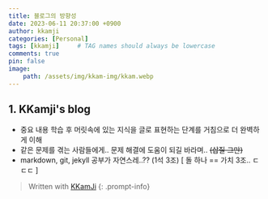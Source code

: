 ```yaml
---
title: 블로그의 방향성
date: 2023-06-11 20:37:00 +0900
author: kkamji
categories: [Personal]
tags: [kkamji]     # TAG names should always be lowercase
comments: true
pin: false
image: 
    path: /assets/img/kkam-img/kkam.webp
---
```


## 1. KKamji's blog

- 중요 내용 학습 후 머릿속에 있는 지식을 글로 표현하는 단계를 거침으로 더 완벽하게 이해  
- 같은 문제를 겪는 사람들에게.. 문제 해결에 도움이 되길 바라며.. ~~(삽질 그만)~~  
- markdown, git, jekyll 공부가 자연스레..?? (1석 3조) [ 돌 하나 == 가치 3조.. ㄷㄷㄷ ]  

> Written with [KKamJi](https://www.linkedin.com/in/taejikim/)
{: .prompt-info}
